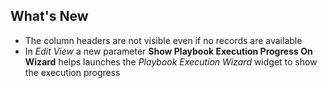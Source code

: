 ## What's New

- The column headers are not visible even if no records are available
- In *Edit View* a new parameter **Show Playbook Execution Progress On Wizard** helps launches the *Playbook Execution Wizard* widget to show the execution progress
